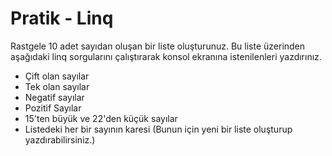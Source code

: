 # Pratik - Linq
Rastgele 10 adet sayıdan oluşan bir liste oluşturunuz. Bu liste üzerinden aşağıdaki linq sorgularını çalıştırarak konsol ekranına istenilenleri yazdırınız.
* Çift olan sayılar
* Tek olan sayılar
* Negatif sayılar
* Pozitif Sayılar
* 15'ten büyük ve 22'den küçük sayılar
* Listedeki her bir sayının karesi (Bunun için yeni bir liste oluşturup yazdırabilirsiniz.)

